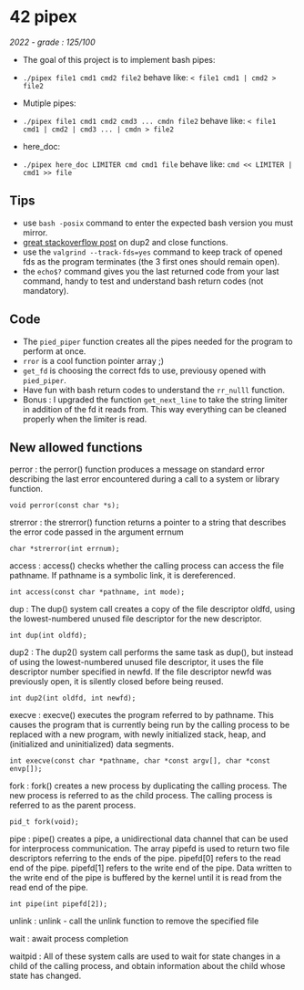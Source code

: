 # 42 pipex
*2022 - grade : 125/100*

* The goal of this project is to implement bash pipes:
- `./pipex file1 cmd1 cmd2 file2` behave like: `< file1 cmd1 | cmd2 > file2`
* Mutiple pipes: 
- `./pipex file1 cmd1 cmd2 cmd3 ... cmdn file2` behave like: `< file1 cmd1 | cmd2 | cmd3 ... | cmdn > file2`
* here_doc:
- `./pipex here_doc LIMITER cmd cmd1 file` behave like: `cmd << LIMITER | cmd1 >> file`

## Tips
* use `bash -posix` command to enter the expected bash version you must mirror.
* [great stackoverflow post](https://stackoverflow.com/a/30714995) on dup2 and close functions.
* use the `valgrind --track-fds=yes` command to keep track of opened fds as the program terminates (the 3 first ones should remain open).
* the `echo$?` command gives you the last returned code from your last command, handy to test and understand bash return codes (not mandatory).

## Code
* The ```pied_piper``` function creates all the pipes needed for the program to perform at once.
* ```rror``` is a cool function pointer array ;)
* ```get_fd``` is choosing the correct fds to use, previousy opened with ```pied_piper```.
* Have fun with bash return codes to understand the ```rr_nulll``` function.
* Bonus : I upgraded the function ```get_next_line``` to take the string limiter in addition of the fd it reads from. This way everything can be cleaned properly when the limiter is read.

## New allowed functions
perror : the perror() function produces a message on standard error describing the last error encountered during a call to a system or library function.
```
void perror(const char *s);
```
strerror : the strerror() function returns a pointer to a string that describes the error code passed in the argument errnum
```
char *strerror(int errnum);
```
access : access() checks whether the calling process can access the file pathname. If pathname is a symbolic link, it is dereferenced.
```
int access(const char *pathname, int mode);
```
dup  : The  dup()  system call creates a copy of the file descriptor oldfd, using the lowest-numbered unused file descriptor for the new descriptor.
```
int dup(int oldfd);
```
dup2 : The  dup2() system call performs the same task as dup(), but instead of using the lowest-numbered unused file descriptor, it uses the file descriptor number specified in newfd.  If the file descriptor newfd was previously open, it is  silently closed before being reused.
```
int dup2(int oldfd, int newfd);
```
execve : execve() executes the program referred to by pathname. This causes the program that is currently being run by the calling process to be replaced with a new program, with newly initialized stack, heap, and (initialized and uninitialized) data segments.
```
int execve(const char *pathname, char *const argv[], char *const envp[]);
```
fork : fork() creates a new process by duplicating the calling process. The new process is referred to as the child process. The calling process is referred to as the parent process.
```
pid_t fork(void);
```
pipe : pipe() creates a pipe, a unidirectional data channel that can be used for interprocess communication.  The array pipefd is used to return two file descriptors referring to the ends of the pipe. pipefd[0] refers to the read end of the pipe. pipefd[1] refers to the write end of the pipe. Data written to the write end of the pipe is buffered by the kernel until it is read from the read end of the pipe.
```
int pipe(int pipefd[2]);
```

unlink : unlink - call the unlink function to remove the specified file

wait : await process completion

waitpid : All of these system calls are used to wait for state changes in a child of the calling process, and obtain information about the child whose state has changed.
